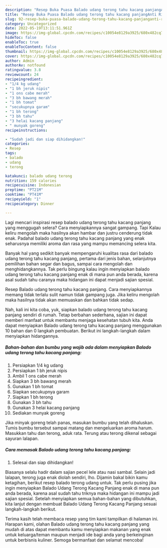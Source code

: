 ```yaml
---
description: "Resep Buka Puasa Balado udang terong tahu kacang panjangAnti Ribet"
title: "Resep Buka Puasa Balado udang terong tahu kacang panjangAnti Ribet"
slug: 92-resep-buka-puasa-balado-udang-terong-tahu-kacang-panjanganti-ribet
category: Uncategorized
date: 2022-05-19T13:11:51.961Z
image: https://img-global.cpcdn.com/recipes/c10054e8129a3925/680x482cq70/balado-udang-terong-tahu-kacang-panjang-foto-resep-utama.jpg
hideToc: false
enableToc: true
enableTocContent: false
thumbnail: https://img-global.cpcdn.com/recipes/c10054e8129a3925/680x482cq70/balado-udang-terong-tahu-kacang-panjang-foto-resep-utama.jpg
cover: https://img-global.cpcdn.com/recipes/c10054e8129a3925/680x482cq70/balado-udang-terong-tahu-kacang-panjang-foto-resep-utama.jpg
author: Admin
authorAv: notfound
ratingvalue: 3.8
reviewcount: 24
recipeingredient:
- "1/4 kg udang"
- "1 bh jeruk nipis"
- "1 ons cabe merah"
- "3 bh bawang merah"
- "1 bh tomat"
- "secukupnya garam"
- "1 bh terong"
- "3 bh tahu"
- "3 helai kacang panjang"
- " munyak goreng"
recipeinstructions:

- "Sudah jadi dan siap dihidangkan!"
categories:
- Resep
tags:
- balado
- udang
- terong

katakunci: balado udang terong 
nutrition: 159 calories
recipecuisine: Indonesian
preptime: "PT21M"
cooktime: "PT41M"
recipeyield: "1"
recipecategory: Dinner

---
```



Lagi mencari inspirasi resep balado udang terong tahu kacang panjang yang menggugah selera? Cara menyiapkannya sangat gampang. Tapi Kalau keliru mengolah maka hasilnya akan hambar dan justru cenderung tidak enak. Padahal balado udang terong tahu kacang panjang yang enak seharusnya memiliki aroma dan rasa yang mampu memancing selera kita.


Banyak hal yang sedikit banyak mempengaruhi kualitas rasa dari balado udang terong tahu kacang panjang, pertama dari jenis bahan, selanjutnya pemilihan bahan segar dan bagus, sampai cara mengolah dan menghidangkannya. Tak perlu bingung kalau ingin menyiapkan balado udang terong tahu kacang panjang enak di mana pun anda berada, karena asal sudah tahu caranya maka hidangan ini dapat menjadi sajian spesial.

Resep Balado udang terong tahu kacang panjang. Cara menyiapkannya memang tidak terlalu sulit namun tidak gampang juga. Jika keliru mengolah maka hasilnya tidak akan memuaskan dan bahkan tidak sedap.


Nah, kali ini kita coba, yuk, siapkan balado udang terong tahu kacang panjang sendiri di rumah. Tetap berbahan sederhana, sajian ini dapat memberi manfaat untuk membantu menjaga kesehatan tubuh kita. Anda dapat menyiapkan Balado udang terong tahu kacang panjang menggunakan 10 bahan dan 0 langkah pembuatan. Berikut ini langkah-langkah dalam menyiapkan hidangannya.

<!--inarticleads1-->

##### Bahan-bahan dan bumbu yang wajib ada dalam menyiapkan Balado udang terong tahu kacang panjang:

1. Persiapkan 1/4 kg udang
1. Persiapkan 1 bh jeruk nipis
1. Ambil 1 ons cabe merah
1. Siapkan 3 bh bawang merah
1. Gunakan 1 bh tomat
1. Siapkan secukupnya garam
1. Siapkan 1 bh terong
1. Gunakan 3 bh tahu
1. Gunakan 3 helai kacang panjang
1. Sediakan  munyak goreng


Jika minyak goreng telah panas, masukan bumbu yang telah dihaluskan. Tumis bumbu tersebut sampai matang dan mengeluarkan aroma harum. Masukkan tahu dan terong, aduk rata. Terung atau terong dikenal sebagai sayuran lalapan. 

<!--inarticleads2-->

##### Cara memasak Balado udang terong tahu kacang panjang:


1. Selesai dan siap dihidangkan!

Biasanya selalu hadir dalam sajian pecel lele atau nasi sambal. Selain jadi lalapan, terong juga enak diolah sendiri, lho. Dijamin bakal bikin kamu ketagihan, berikut resep balado terong udang untuk. Tak perlu pusing jika ingin menyiapkan Balado Udang Terong Kacang Panjang enak di mana pun anda berada, karena asal sudah tahu triknya maka hidangan ini mampu jadi sajian spesial. Setelah menyiapkan semua bahan-bahan yang dibutuhkan, kita lanjut dengan membuat Balado Udang Terong Kacang Panjang sesuai langkah-langkah berikut. 

Terima kasih telah membaca resep yang tim kami tampilkan di halaman ini. Harapan kami, olahan Balado udang terong tahu kacang panjang yang mudah di atas dapat membantu kamu menyiapkan makanan yang enak untuk keluarga/teman maupun menjadi ide bagi anda yang berkeinginan untuk berbisnis kuliner. Semoga bermanfaat dan selamat mencoba!
